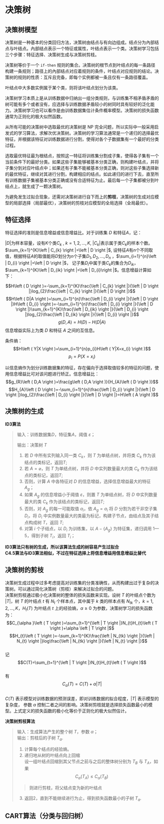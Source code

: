 # 决策树
## 决策树模型
决策树是一种基本的分类回归方法，决策树由结点与有向边组成。结点分为內部结点与叶结点。內部结点表示一个特征或属性，叶结点表示一个类。决策树学习包括三个步骤：特征选择、决策树生成与决策树剪枝。

决策树等价于一个 ```if-then``` 规则的集合。决策树的根节点到叶结点的每一条路径构建一条规则；路径上的內部结点对应着规则的条件，叶结点对应规则的结论。决策树的规则的性质：互斥且完备，即每个实例都被一条且仅有一条路径覆盖。

叶结点中大多数实例属于某个类，则将该叶结点划分为该类。

决策树学习本质上是从训练数据中归纳出一组分类规则，与训练集不相矛盾矛盾的树可能有多个或者没有，应选择与训练数据矛盾较小的树同时具有较好的泛化能力。决策树学习也可以看作是由训练数据集估计条件概率模型。决策树的损失函数通常为正则化的极大似然函数。

从所有可能的决策树中选取最优的决策树是 NP 完全问题，所以实际中一般采用启发式的学习算法，求解次优决策树。决策树的学习算法通常是一个递归的选择最优特征，并根据该特征对训练数据进行分割，使得对各个子数据集有一个最好的分类过程。

选取最优特征最为根结点，按照这一特征将训练集分割成子集，使得各子集有一个当前条件下的最好分类。如果这些子集能够被基本分类正确，则构建叶结点，并将子集分到对应叶结点中；如果还有子集不能被基本分类正确，则对这些子集选择新的最优特征，继续对其进行分割，构建相应的结点。如此递归的进行下去，直至所有训练数据子集被基本分类正确或没有合适特征为止。最后每一个子集都被分到叶结点上，就生成了一颗决策树。

为避免发生过拟合现象，还需对决策树进行自下而上的**剪枝**，决策树的生成对应模型的局部选择（局部最优），决策树的剪枝对应模型的全局选择（全局最优）。
## 特征选择
特征选择的准则是信息增益或信息增益比。对于训练集 $D$ 和特征$A$，记：

$\left | D \right |$为样本容量，设有$K$个类$C_{k}$ , $k=1,2,...,K$, $\left | C_{k} \right |$表示属于类$C_{k}$的样本个数。$\sum_{k=1}^{K}\left | C_{k} \right |=\left | D \right |$, 设特征$A$有$n$个不同取值，根据特征$A$的取值能将$D$划分为$n$个子集$D_{1},D_{2},...,D_{n}$ ，$\sum_{i=1}^{n}\left | D_{i} \right |=\left | D \right |$， 记子集$D_{i}$中属于类$C_{k}$的集合为$D_{ik}$，$\sum_{k=1}^{K}\left | D_{ik} \right |=\left | D_{i}\right |$。信息增益计算如下：


$$H\left ( D \right )=-\sum_{k=1}^{K}\frac{\left | C_{k} \right |}{\left | D \right |}log_{2}\frac{\left | C_{k} \right |}{\left | D \right |}$$
$$H\left ( D|A \right )=\sum_{i=1}^{n}\frac{\left | D_{i} \right |}{\left | D \right |}H\left ( D_{i} \right )=-\sum_{i=1}^{n}\frac{\left | D_{i} \right |}{\left | D \right |}\sum_{k=1}^{K}\frac{\left | D_{ik} \right |}{\left | D_{i} \right |}log_{2}\frac{\left | D_{ik} \right |}{\left | D_{i} \right |}$$
$$g\left ( D,A \right )=H\left ( D \right )-H\left ( D|A \right )$$
信息增益实际上为类 $D$ 和特征 $A$ 之间的互信息。

条件熵：
$$H\left ( Y|X \right )=\sum_{i=1}^{n}p_{i}H\left ( Y|X=x_{i} \right )$$
$$p_{i}=P\left ( X=x_{i} \right )$$

以信息熵作为划分训练数据集的特征，存在偏向于选择取值较多的特征的问题，使用信息增益比可对该问题进行矫正。信息增益比：
$$g_{R}\left ( D,A \right )=\frac{g\left ( D,A \right )}{H_{A}\left ( D \right )}$$
$$H_{A}\left ( D \right )=-\sum_{i=1}^{n}\frac{\left | D_{i} \right |}{\left | D \right |}log_{2}\frac{\left | D_{i} \right |}{\left | D \right |}=H\left ( A \right )$$
## 决策树的生成
**ID3算法**
>输入：训练数据集$D$，特征集$A$，阈值 $\varepsilon$；
> 
>输出：决策树 $T$
>
>1. 若 $D$ 中所有实列输入同一类 $C_{k}$，则 $T$ 为单结点树，并将类 $C_{k}$ 作为该结点的类标记，返回$T$;  
>2. 若 $A=\varnothing$，则 $T$ 为单结点树，并将 $D$ 中实列数量最大的类 $C_{k}$ 作为该结点的类标记，返回$T$;  
>3. 否则，计算 $A$ 中各特征对 $D$ 的信息增益，选择信息增益最大的特征 $A_{g}$；  
>4. 如果 $A_{g}$ 的信息增益小于阈值 $\varepsilon$，则置 $T$ 为单结点树，将 $D$ 中实列数量最大的类 $C_{k}$ 作为该结点的类标记，返回$T$;  
>5. 否则，对 $A_{g}$ 的每一可能取值 $a_{i}$，依 $A_{g}=a_{i}$ 将 $D$ 分割为若干非空子集 $D_{i}$，将 $D_{i}$ 中实例数量最大的类最为标记，构建子节点，由结点及其子结点构成树 $T$，返回 $T$;  
>6. 对第 $i$ 个子结点，以 $D_{i}$ 为训练集，以 $A-\{A_{g}\}$ 为特征集，递归调用 1—5，得到子树 $T_{i}$，返回 $T_{i}$；

**ID3算法只有树的生成，所以该算法生成的树容易产生过拟合**  
**C4.5算法与ID3算法相似，不过在特征选择上将信息增益用信息增益比替代**  

## 决策树的剪枝
决策树生成过程中过多考虑提高对训练集的分类准确性，从而构建出过于复杂的决策树。可以通过简化决策树（剪枝）来解决过拟合的问题。  
决策树剪枝通过极小化决策树的整体的损失函数来实现。设树 $T$ 的叶结点个数为 $\left | T \right |$，树 $T$ 的叶结点 $t$ 有 $N_{t}$ 个样本点，其中属于 $k$ 类的样本点有 $N_{tk}$ 个，$k=1,2,...,K$，$H_{t}(T)$ 为叶结点 $t$ 上的经验熵，$\alpha \geqslant 0$ 为参数，决策树学习的损失函数为：
$$C_{\alpha }\left ( T \right )=\sum_{t=1}^{\left | T \right |}N_{t}H_{t}\left ( T \right )+\alpha \left | T \right |$$
$$H_{t}\left ( T \right )=-\sum_{k=1}^{K}\frac{\left | N_{tk} \right |}{\left | N_{t} \right |}log\frac{\left | N_{tk} \right |}{\left | N_{t} \right |}$$  
记
$$C(T)=\sum_{t=1}^{\left | T \right |}N_{t}H_{t}\left ( T \right )$$  
有
$$C_{\alpha }\left ( T \right )=C(T)+\alpha \left | T \right |$$  
$C(T)$ 表示模型对训练数据的预测误差，即对训练数据的拟合程度，$\left | T \right |$ 表示模型的复杂度， 参数 $\alpha$ 控制二者之间的影响。决策树剪枝就是选择损失函数最小的模型。上式定义的损失函数的极小化等价于正则化的极大似然估计。  

**决策树剪枝算法**
>输入：生成算法产生的整个树 $T$，参数 $\alpha$；  
>输出：剪枝后的子树 $T_{a}$.
>1. 计算每个结点的经验熵。  
>2. 递归地从树的叶结点向上回缩  
>设一组叶结点回缩到其父节点之前与之后的整体树分别为 $T_{B}$ 与 $T_{A}$，如果  
>$$C_{\alpha }\left ( T_{A} \right ) \leqslant C_{\alpha }\left ( T_{B} \right )$$
>>则进行剪枝，将父结点变为新的叶结点  
>3. 返回2，直到不能继续进行为止，得到损失函数最小的子树 $T_{a}$. 
## CART算法（分类与回归树）